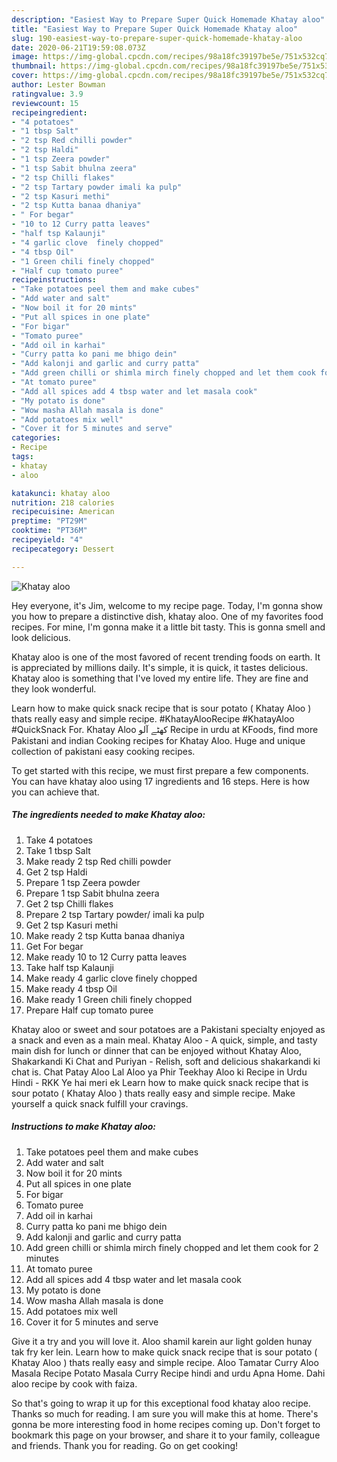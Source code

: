 ```yaml
---
description: "Easiest Way to Prepare Super Quick Homemade Khatay aloo"
title: "Easiest Way to Prepare Super Quick Homemade Khatay aloo"
slug: 190-easiest-way-to-prepare-super-quick-homemade-khatay-aloo
date: 2020-06-21T19:59:08.073Z
image: https://img-global.cpcdn.com/recipes/98a18fc39197be5e/751x532cq70/khatay-aloo-recipe-main-photo.jpg
thumbnail: https://img-global.cpcdn.com/recipes/98a18fc39197be5e/751x532cq70/khatay-aloo-recipe-main-photo.jpg
cover: https://img-global.cpcdn.com/recipes/98a18fc39197be5e/751x532cq70/khatay-aloo-recipe-main-photo.jpg
author: Lester Bowman
ratingvalue: 3.9
reviewcount: 15
recipeingredient:
- "4 potatoes"
- "1 tbsp Salt"
- "2 tsp Red chilli powder"
- "2 tsp Haldi"
- "1 tsp Zeera powder"
- "1 tsp Sabit bhulna zeera"
- "2 tsp Chilli flakes"
- "2 tsp Tartary powder imali ka pulp"
- "2 tsp Kasuri methi"
- "2 tsp Kutta banaa dhaniya"
- " For begar"
- "10 to 12 Curry patta leaves"
- "half tsp Kalaunji"
- "4 garlic clove  finely chopped"
- "4 tbsp Oil"
- "1 Green chili finely chopped"
- "Half cup tomato puree"
recipeinstructions:
- "Take potatoes peel them and make cubes"
- "Add water and salt"
- "Now boil it for 20 mints"
- "Put all spices in one plate"
- "For bigar"
- "Tomato puree"
- "Add oil in karhai"
- "Curry patta ko pani me bhigo dein"
- "Add kalonji and garlic and curry patta"
- "Add green chilli or shimla mirch finely chopped and let them cook for 2 minutes"
- "At tomato puree"
- "Add all spices add 4 tbsp water and let masala cook"
- "My potato is done"
- "Wow masha Allah masala is done"
- "Add potatoes mix well"
- "Cover it for 5 minutes and serve"
categories:
- Recipe
tags:
- khatay
- aloo

katakunci: khatay aloo 
nutrition: 218 calories
recipecuisine: American
preptime: "PT29M"
cooktime: "PT36M"
recipeyield: "4"
recipecategory: Dessert

---
```



![Khatay aloo](https://img-global.cpcdn.com/recipes/98a18fc39197be5e/751x532cq70/khatay-aloo-recipe-main-photo.jpg)

Hey everyone, it's Jim, welcome to my recipe page. Today, I'm gonna show you how to prepare a distinctive dish, khatay aloo. One of my favorites food recipes. For mine, I'm gonna make it a little bit tasty. This is gonna smell and look delicious.

Khatay aloo is one of the most favored of recent trending foods on earth. It is appreciated by millions daily. It's simple, it is quick, it tastes delicious. Khatay aloo is something that I've loved my entire life. They are fine and they look wonderful.

Learn how to make quick snack recipe that is sour potato ( Khatay Aloo ) thats really easy and simple recipe. #KhatayAlooRecipe #KhatayAloo #QuickSnack For. Khatay Aloo کھٹے آلو Recipe in urdu at KFoods, find more Pakistani and indian Cooking recipes for Khatay Aloo. Huge and unique collection of pakistani easy cooking recipes.


To get started with this recipe, we must first prepare a few components. You can have khatay aloo using 17 ingredients and 16 steps. Here is how you can achieve that.

<!--inarticleads1-->

##### The ingredients needed to make Khatay aloo:

1. Take 4 potatoes
1. Take 1 tbsp Salt
1. Make ready 2 tsp Red chilli powder
1. Get 2 tsp Haldi
1. Prepare 1 tsp Zeera powder
1. Prepare 1 tsp Sabit bhulna zeera
1. Get 2 tsp Chilli flakes
1. Prepare 2 tsp Tartary powder/ imali ka pulp
1. Get 2 tsp Kasuri methi
1. Make ready 2 tsp Kutta banaa dhaniya
1. Get  For begar
1. Make ready 10 to 12 Curry patta leaves
1. Take half tsp Kalaunji
1. Make ready 4 garlic clove  finely chopped
1. Make ready 4 tbsp Oil
1. Make ready 1 Green chili finely chopped
1. Prepare Half cup tomato puree


Khatay aloo or sweet and sour potatoes are a Pakistani specialty enjoyed as a snack and even as a main meal. Khatay Aloo - A quick, simple, and tasty main dish for lunch or dinner that can be enjoyed without Khatay Aloo, Shakarkandi Ki Chat and Puriyan - Relish, soft and delicious shakarkandi ki chat is. Chat Patay Aloo Lal Aloo ya Phir Teekhay Aloo ki Recipe in Urdu Hindi - RKK Ye hai meri ek Learn how to make quick snack recipe that is sour potato ( Khatay Aloo ) thats really easy and simple recipe. Make yourself a quick snack fulfill your cravings. 

<!--inarticleads2-->

##### Instructions to make Khatay aloo:

1. Take potatoes peel them and make cubes
1. Add water and salt
1. Now boil it for 20 mints
1. Put all spices in one plate
1. For bigar
1. Tomato puree
1. Add oil in karhai
1. Curry patta ko pani me bhigo dein
1. Add kalonji and garlic and curry patta
1. Add green chilli or shimla mirch finely chopped and let them cook for 2 minutes
1. At tomato puree
1. Add all spices add 4 tbsp water and let masala cook
1. My potato is done
1. Wow masha Allah masala is done
1. Add potatoes mix well
1. Cover it for 5 minutes and serve


Give it a try and you will love it. Aloo shamil karein aur light golden hunay tak fry ker lein. Learn how to make quick snack recipe that is sour potato ( Khatay Aloo ) thats really easy and simple recipe. Aloo Tamatar Curry Aloo Masala Recipe Potato Masala Curry Recipe hindi and urdu Apna Home. Dahi aloo recipe by cook with faiza. 

So that's going to wrap it up for this exceptional food khatay aloo recipe. Thanks so much for reading. I am sure you will make this at home. There's gonna be more interesting food in home recipes coming up. Don't forget to bookmark this page on your browser, and share it to your family, colleague and friends. Thank you for reading. Go on get cooking!

